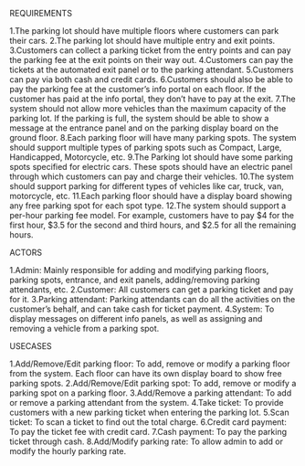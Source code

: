 REQUIREMENTS

1.The parking lot should have multiple floors where customers can park their cars.
2.The parking lot should have multiple entry and exit points.
3.Customers can collect a parking ticket from the entry points and can pay the parking fee at the exit points on their way out.
4.Customers can pay the tickets at the automated exit panel or to the parking attendant.
5.Customers can pay via both cash and credit cards.
6.Customers should also be able to pay the parking fee at the customer’s info portal on each floor. If the customer has paid at the info portal, they don’t have to pay at the exit.
7.The system should not allow more vehicles than the maximum capacity of the parking lot. If the parking is full, the system should be able to show a message at the entrance panel and on the parking display board on the ground floor.
8.Each parking floor will have many parking spots. The system should support multiple types of parking spots such as Compact, Large, Handicapped, Motorcycle, etc.
9.The Parking lot should have some parking spots specified for electric cars. These spots should have an electric panel through which customers can pay and charge their vehicles.
10.The system should support parking for different types of vehicles like car, truck, van, motorcycle, etc.
11.Each parking floor should have a display board showing any free parking spot for each spot type.
12.The system should support a per-hour parking fee model. For example, customers have to pay $4 for the first hour, $3.5 for the second and third hours, and $2.5 for all the remaining hours.


ACTORS

1.Admin: Mainly responsible for adding and modifying parking floors, parking spots, entrance, and exit panels, adding/removing parking attendants, etc.
2.Customer: All customers can get a parking ticket and pay for it.
3.Parking attendant: Parking attendants can do all the activities on the customer’s behalf, and can take cash for ticket payment.
4.System: To display messages on different info panels, as well as assigning and removing a vehicle from a parking spot.


USECASES

1.Add/Remove/Edit parking floor: To add, remove or modify a parking floor from the system. Each floor can have its own display board to show free parking spots.
2.Add/Remove/Edit parking spot: To add, remove or modify a parking spot on a parking floor.
3.Add/Remove a parking attendant: To add or remove a parking attendant from the system.
4.Take ticket: To provide customers with a new parking ticket when entering the parking lot.
5.Scan ticket: To scan a ticket to find out the total charge.
6.Credit card payment: To pay the ticket fee with credit card.
7.Cash payment: To pay the parking ticket through cash.
8.Add/Modify parking rate: To allow admin to add or modify the hourly parking rate.